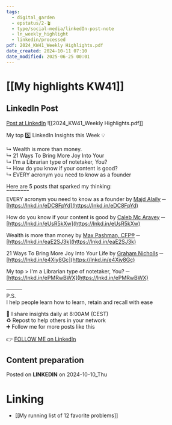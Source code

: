 ```yaml
---
tags:
  - digital_garden
  - epstatus/2-🪴
  - type/social-media/linkedIn-post-note
  - ln_weekly_highlight
  - linkedin/processed
pdf: 2024_KW41_Weekly Highlights.pdf
date_created: 2024-10-11 07:10
date_modified: 2025-06-25 00:01
---
```

# [[My highlights KW41]]

## LinkedIn Post

[Post at LinkedIn](https://www.linkedin.com/posts/sebastiankamilli_highlights-kw-41-2024-activity-7250384704414056448-_UZD?utm_source=share&utm_medium=member_desktop)
![[2024_KW41_Weekly Highlights.pdf]]

My top 5️⃣ LinkedIn Insights this Week 💡  
  
↳ Wealth is more than money.  
↳ 21 Ways To Bring More Joy Into Your  
↳ I'm a Librarian type of notetaker, You?  
↳ How do you know if your content is good?  
↳ EVERY acronym you need to know as a founder  

Here are 5 posts that sparked my thinking:  
‾‾‾‾‾‾‾‾  
EVERY acronym you need to know as a founder by [Majd Alaily](https://www.linkedin.com/in/majdalaily/) ─ [https://lnkd.in/eDC8FpYd](https://lnkd.in/eDC8FpYd)  
  
How do you know if your content is good by [Caleb Mc Aravey](https://www.linkedin.com/in/caleb-mc-aravey/) ─ [https://lnkd.in/eUsR5kXw](https://lnkd.in/eUsR5kXw)  
  
Wealth is more than money by [Max Pashman, CFP®](https://www.linkedin.com/in/maxpashman/) ─ [https://lnkd.in/eaE2SJ3k](https://lnkd.in/eaE2SJ3k)  
  
21 Ways To Bring More Joy Into Your Life by [Graham Nicholls](https://www.linkedin.com/in/grahamnicholls1/) ─ [https://lnkd.in/e4Xiy8Gc](https://lnkd.in/e4Xiy8Gc)  
  
My top > I'm a Librarian type of notetaker, You? ─  
[https://lnkd.in/ePMRwBWX](https://lnkd.in/ePMRwBWX)  
  
———  
P.S.  
I help people learn how to learn, retain and recall with ease  
  
🔔 I share insights daily at 8:00AM (CEST)  
♻ Repost to help others in your network  
➕ Follow me for more posts like this

👉 [FOLLOW ME on LinkedIn](https://www.linkedin.com/comm/mynetwork/discovery-see-all?usecase=PEOPLE_FOLLOWS&followMember=sebastiankamilli)

## Content preparation

Posted on **LINKEDIN** on 2024-10-10_Thu

# Linking

+ [[My running list of 12 favorite problems]]
